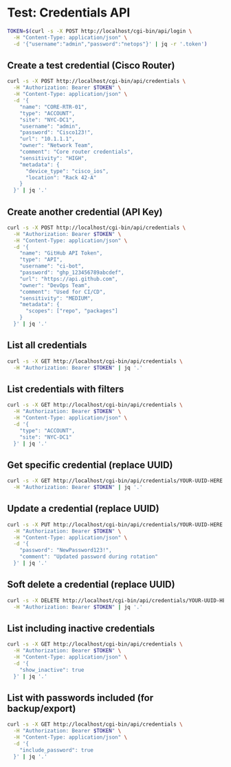 # Test: Credentials API

```bash
TOKEN=$(curl -s -X POST http://localhost/cgi-bin/api/login \
  -H "Content-Type: application/json" \
  -d '{"username":"admin","password":"netops"}' | jq -r '.token')
```

## Create a test credential (Cisco Router)

```bash
curl -s -X POST http://localhost/cgi-bin/api/credentials \
  -H "Authorization: Bearer $TOKEN" \
  -H "Content-Type: application/json" \
  -d '{
    "name": "CORE-RTR-01",
    "type": "ACCOUNT",
    "site": "NYC-DC1",
    "username": "admin",
    "password": "Cisco123!",
    "url": "10.1.1.1",
    "owner": "Network Team",
    "comment": "Core router credentials",
    "sensitivity": "HIGH",
    "metadata": {
      "device_type": "cisco_ios",
      "location": "Rack 42-A"
    }
  }' | jq '.'
```

## Create another credential (API Key)

```bash
curl -s -X POST http://localhost/cgi-bin/api/credentials \
  -H "Authorization: Bearer $TOKEN" \
  -H "Content-Type: application/json" \
  -d '{
    "name": "GitHub API Token",
    "type": "API",
    "username": "ci-bot",
    "password": "ghp_123456789abcdef",
    "url": "https://api.github.com",
    "owner": "DevOps Team",
    "comment": "Used for CI/CD",
    "sensitivity": "MEDIUM",
    "metadata": {
      "scopes": ["repo", "packages"]
    }
  }' | jq '.'
```

## List all credentials

```bash
curl -s -X GET http://localhost/cgi-bin/api/credentials \
  -H "Authorization: Bearer $TOKEN" | jq '.'
```

## List credentials with filters

```bash
curl -s -X GET http://localhost/cgi-bin/api/credentials \
  -H "Authorization: Bearer $TOKEN" \
  -H "Content-Type: application/json" \
  -d '{
    "type": "ACCOUNT",
    "site": "NYC-DC1"
  }' | jq '.'
```

## Get specific credential (replace UUID)

```bash
curl -s -X GET http://localhost/cgi-bin/api/credentials/YOUR-UUID-HERE \
  -H "Authorization: Bearer $TOKEN" | jq '.'
```

## Update a credential (replace UUID)

```bash
curl -s -X PUT http://localhost/cgi-bin/api/credentials/YOUR-UUID-HERE \
  -H "Authorization: Bearer $TOKEN" \
  -H "Content-Type: application/json" \
  -d '{
    "password": "NewPassword123!",
    "comment": "Updated password during rotation"
  }' | jq '.'
```

## Soft delete a credential (replace UUID)

```bash
curl -s -X DELETE http://localhost/cgi-bin/api/credentials/YOUR-UUID-HERE \
  -H "Authorization: Bearer $TOKEN" | jq '.'
```

## List including inactive credentials

```bash
curl -s -X GET http://localhost/cgi-bin/api/credentials \
  -H "Authorization: Bearer $TOKEN" \
  -H "Content-Type: application/json" \
  -d '{
    "show_inactive": true
  }' | jq '.'
```

## List with passwords included (for backup/export)

```bash
curl -s -X GET http://localhost/cgi-bin/api/credentials \
  -H "Authorization: Bearer $TOKEN" \
  -H "Content-Type: application/json" \
  -d '{
    "include_password": true
  }' | jq '.'
```

